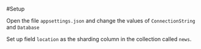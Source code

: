 #Setup

Open the file `appsettings.json` and change the values of `ConnectionString` and `Database`

Set up field `location` as the sharding column in the collection called `news`.
